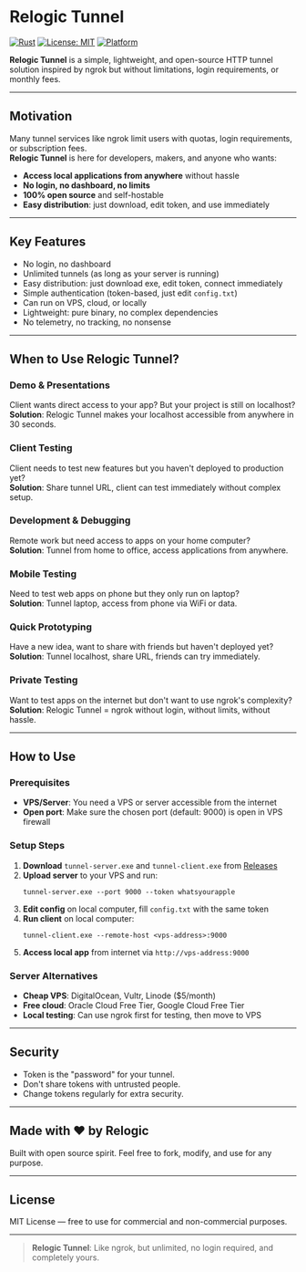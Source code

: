 # Relogic Tunnel

[![Rust](https://img.shields.io/badge/Rust-000000?style=for-the-badge&logo=rust&logoColor=white)](https://www.rust-lang.org/)
[![License: MIT](https://img.shields.io/badge/License-MIT-yellow.svg?style=for-the-badge)](https://opensource.org/licenses/MIT)
[![Platform](https://img.shields.io/badge/Platform-Windows%20%7C%20Linux%20%7C%20macOS-blue?style=for-the-badge)](https://github.com/0xReLogic/Relogic_Tunnel/releases)

**Relogic Tunnel** is a simple, lightweight, and open-source HTTP tunnel solution inspired by ngrok but without limitations, login requirements, or monthly fees.

---

## Motivation

Many tunnel services like ngrok limit users with quotas, login requirements, or subscription fees.  
**Relogic Tunnel** is here for developers, makers, and anyone who wants:

- **Access local applications from anywhere** without hassle
- **No login, no dashboard, no limits**
- **100% open source** and self-hostable
- **Easy distribution**: just download, edit token, and use immediately

---

## Key Features

- No login, no dashboard
- Unlimited tunnels (as long as your server is running)
- Easy distribution: just download exe, edit token, connect immediately
- Simple authentication (token-based, just edit `config.txt`)
- Can run on VPS, cloud, or locally
- Lightweight: pure binary, no complex dependencies
- No telemetry, no tracking, no nonsense

---

## When to Use Relogic Tunnel?

### **Demo & Presentations**
Client wants direct access to your app? But your project is still on localhost?  
**Solution**: Relogic Tunnel makes your localhost accessible from anywhere in 30 seconds.

### **Client Testing**
Client needs to test new features but you haven't deployed to production yet?  
**Solution**: Share tunnel URL, client can test immediately without complex setup.

### **Development & Debugging**
Remote work but need access to apps on your home computer?  
**Solution**: Tunnel from home to office, access applications from anywhere.

### **Mobile Testing**
Need to test web apps on phone but they only run on laptop?  
**Solution**: Tunnel laptop, access from phone via WiFi or data.

### **Quick Prototyping**
Have a new idea, want to share with friends but haven't deployed yet?  
**Solution**: Tunnel localhost, share URL, friends can try immediately.

### **Private Testing**
Want to test apps on the internet but don't want to use ngrok's complexity?  
**Solution**: Relogic Tunnel = ngrok without login, without limits, without hassle.

---

## How to Use

### Prerequisites
- **VPS/Server**: You need a VPS or server accessible from the internet
- **Open port**: Make sure the chosen port (default: 9000) is open in VPS firewall

### Setup Steps

1. **Download** `tunnel-server.exe` and `tunnel-client.exe` from [Releases](https://github.com/0xReLogic/Relogic_Tunnel)
2. **Upload server** to your VPS and run:
   ```
   tunnel-server.exe --port 9000 --token whatsyourapple
   ```
3. **Edit config** on local computer, fill `config.txt` with the same token
4. **Run client** on local computer:
   ```
   tunnel-client.exe --remote-host <vps-address>:9000
   ```
5. **Access local app** from internet via `http://vps-address:9000`

### Server Alternatives
- **Cheap VPS**: DigitalOcean, Vultr, Linode ($5/month)
- **Free cloud**: Oracle Cloud Free Tier, Google Cloud Free Tier
- **Local testing**: Can use ngrok first for testing, then move to VPS

---

## Security

- Token is the "password" for your tunnel.
- Don't share tokens with untrusted people.
- Change tokens regularly for extra security.

---

## Made with ❤️ by Relogic

Built with open source spirit. Feel free to fork, modify, and use for any purpose.

---

## License

MIT License — free to use for commercial and non-commercial purposes.

---

> **Relogic Tunnel**: Like ngrok, but unlimited, no login required, and completely yours. 
